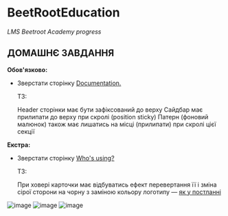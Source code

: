 # BeetRootEducation

_LMS Beetroot Academy progress_

## ДОМАШНЄ ЗАВДАННЯ

**Обов'язково:**

- Зверстати сторінку [Documentation.](https://www.figma.com/file/FP2fHfIElPk4J42DYQGuMw/position-transform)

  ТЗ:

  Header сторінки має бути зафіксований до верху
  Сайдбар має прилипати до верху при скролі (position sticky)
  Патерн (фоновий малюнок) також має лишатись на місці (прилипати) при скролі цієї секції

**Екстра:**

- Зверстати сторінку [Who's using?](https://www.figma.com/file/FP2fHfIElPk4J42DYQGuMw/position-transform)

  ТЗ:

  При ховері карточки має відбуватись ефект перевертання її і зміна сірої сторони на чорну з заміною кольору логотипу — [як у постланні](https://www.w3schools.com/howto/howto_css_flip_card.asp)

![image](https://user-images.githubusercontent.com/112722061/222780959-63fac559-ab33-497b-8721-3f7a14b20b93.png)
![image](https://user-images.githubusercontent.com/112722061/222781080-7aab5b9f-02e5-4aad-80e3-a622875cfc2f.png)
![image](https://user-images.githubusercontent.com/112722061/222781275-f1c7d158-84b1-4eab-ad78-b079354d93dd.png)
